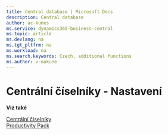 ```yaml
---
title: Central database | Microsoft Docs
description: Central database
author: ac-kunes
ms.service: dynamics365-business-central
ms.topic: article
ms.devlang: na
ms.tgt_pltfrm: na
ms.workload: na
ms.search.keywords: Czech, additional functions
ms.author: v-makune
---
```

# Centrální číselníky - Nastavení


**Viz také**

[Centrální číselníky](ac-centraldatabase.md)  
[Productivity Pack](ac-productivity-pack.md)
